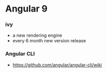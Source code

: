 # Angular 9
### ivy
- a new rendering engine
- every 6 month new version release
### Angular CLI
- https://github.com/angular/angular-cli/wiki
